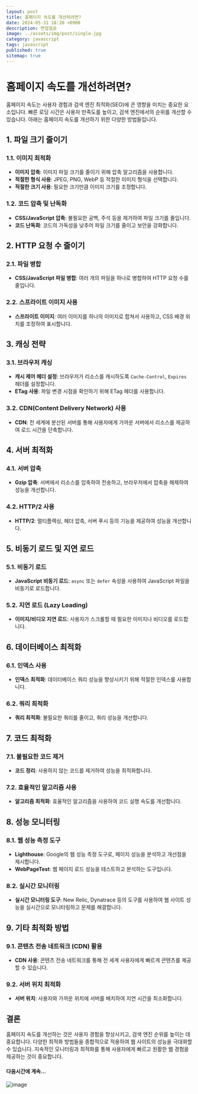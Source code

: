 ```yaml
---
layout: post
title: 홈페이지 속도를 개선하려면?
date: 2024-05-31 18:20 +0900
description: 면접질문
image: ../assets/img/post/single.jpg
category: javascript
tags: javascript 
published: true
sitemap: true
---
```


# 홈페이지 속도를 개선하려면?

홈페이지 속도는 사용자 경험과 검색 엔진 최적화(SEO)에 큰 영향을 미치는 중요한 요소입니다. 빠른 로딩 시간은 사용자 만족도를 높이고, 검색 엔진에서의 순위를 개선할 수 있습니다. 아래는 홈페이지 속도를 개선하기 위한 다양한 방법들입니다.

## 1. 파일 크기 줄이기
### 1.1. 이미지 최적화
- **이미지 압축**: 이미지 파일 크기를 줄이기 위해 압축 알고리즘을 사용합니다.
- **적절한 형식 사용**: JPEG, PNG, WebP 등 적절한 이미지 형식을 선택합니다.
- **적절한 크기 사용**: 필요한 크기만큼 이미지 크기를 조정합니다.

### 1.2. 코드 압축 및 난독화
- **CSS/JavaScript 압축**: 불필요한 공백, 주석 등을 제거하여 파일 크기를 줄입니다.
- **코드 난독화**: 코드의 가독성을 낮추어 파일 크기를 줄이고 보안을 강화합니다.

## 2. HTTP 요청 수 줄이기
### 2.1. 파일 병합
- **CSS/JavaScript 파일 병합**: 여러 개의 파일을 하나로 병합하여 HTTP 요청 수를 줄입니다.

### 2.2. 스프라이트 이미지 사용
- **스프라이트 이미지**: 여러 이미지를 하나의 이미지로 합쳐서 사용하고, CSS 배경 위치를 조정하여 표시합니다.

## 3. 캐싱 전략
### 3.1. 브라우저 캐싱
- **캐시 제어 헤더 설정**: 브라우저가 리소스를 캐시하도록 `Cache-Control`, `Expires` 헤더를 설정합니다.
- **ETag 사용**: 파일 변경 시점을 확인하기 위해 ETag 헤더를 사용합니다.

### 3.2. CDN(Content Delivery Network) 사용
- **CDN**: 전 세계에 분산된 서버를 통해 사용자에게 가까운 서버에서 리소스를 제공하여 로드 시간을 단축합니다.

## 4. 서버 최적화
### 4.1. 서버 압축
- **Gzip 압축**: 서버에서 리소스를 압축하여 전송하고, 브라우저에서 압축을 해제하여 성능을 개선합니다.

### 4.2. HTTP/2 사용
- **HTTP/2**: 멀티플렉싱, 헤더 압축, 서버 푸시 등의 기능을 제공하여 성능을 개선합니다.

## 5. 비동기 로드 및 지연 로드
### 5.1. 비동기 로드
- **JavaScript 비동기 로드**: `async` 또는 `defer` 속성을 사용하여 JavaScript 파일을 비동기로 로드합니다.

### 5.2. 지연 로드 (Lazy Loading)
- **이미지/비디오 지연 로드**: 사용자가 스크롤할 때 필요한 이미지나 비디오를 로드합니다.

## 6. 데이터베이스 최적화
### 6.1. 인덱스 사용
- **인덱스 최적화**: 데이터베이스 쿼리 성능을 향상시키기 위해 적절한 인덱스를 사용합니다.

### 6.2. 쿼리 최적화
- **쿼리 최적화**: 불필요한 쿼리를 줄이고, 쿼리 성능을 개선합니다.

## 7. 코드 최적화
### 7.1. 불필요한 코드 제거
- **코드 정리**: 사용하지 않는 코드를 제거하여 성능을 최적화합니다.

### 7.2. 효율적인 알고리즘 사용
- **알고리즘 최적화**: 효율적인 알고리즘을 사용하여 코드 실행 속도를 개선합니다.

## 8. 성능 모니터링
### 8.1. 웹 성능 측정 도구
- **Lighthouse**: Google의 웹 성능 측정 도구로, 페이지 성능을 분석하고 개선점을 제시합니다.
- **WebPageTest**: 웹 페이지 로드 성능을 테스트하고 분석하는 도구입니다.

### 8.2. 실시간 모니터링
- **실시간 모니터링 도구**: New Relic, Dynatrace 등의 도구를 사용하여 웹 사이트 성능을 실시간으로 모니터링하고 문제를 해결합니다.

## 9. 기타 최적화 방법
### 9.1. 콘텐츠 전송 네트워크 (CDN) 활용
- **CDN 사용**: 콘텐츠 전송 네트워크를 통해 전 세계 사용자에게 빠르게 콘텐츠를 제공할 수 있습니다.

### 9.2. 서버 위치 최적화
- **서버 위치**: 사용자와 가까운 위치에 서버를 배치하여 지연 시간을 최소화합니다.

## 결론
홈페이지 속도를 개선하는 것은 사용자 경험을 향상시키고, 검색 엔진 순위를 높이는 데 중요합니다. 다양한 최적화 방법들을 종합적으로 적용하여 웹 사이트의 성능을 극대화할 수 있습니다. 지속적인 모니터링과 최적화를 통해 사용자에게 빠르고 원활한 웹 경험을 제공하는 것이 중요합니다.

#### 다음시간에 계속...
![image](https://github.com/nicejmp1/nicejmp1.github.io/assets/163364733/90a41f22-19d3-4d17-b649-016d5880fa98)